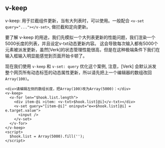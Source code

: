## v-keep

v-keep: 用于拦截组件更新，当有大列表时，可以使用。一般配合 `<v-set query="..."></v-set>`, 做拦截和定向更新。

要了解 v-keep 的用途，我们先模拟一个大列表更新的性能问题，我们渲染一个5000长度的列表，并且设定v-txt动态更新内容。
这会导致每次输入都有5000个元素被派发更新，虽然[Verk]的状态管理性能很高，但是在这种极端条件下我们在输入框输入明显能感觉到页面开始卡顿了。

<!-- ```html::{view:true, style:"height:300px"}
<div>请编辑左侧的数组长度，把Array(100)改为Array(5000)</div>
<v-for len="$hook.list.length">
  <div>item: <v-txt>$hook.list[@i]</v-txt></div>
  <v-set oninput="e=>$hook.list[@i] = e.target.value">
    <input />
  </v-set>
</v-for>
<script>
  $hook.list = Array(100).fill('');
</script>
``` -->

现在我们使用 `v-keep` 和 `v-set: query` 优化这个案例, 注意，[Verk] 会默认派发整个网页所有动态标签的动态属性更新，所以请先把上一个编辑器的数组改回 `Array(100)`。

```html::{view:true, style:"height:300px"}
<div>请编辑左侧的数组长度，把Array(100)改为Array(5000)：</div>
<v-keep>
  <v-for len="$hook.list.length">
    <div item-@i >item: <v-txt>$hook.list[@i]</v-txt></div>
    <v-set query="[item-@i]" oninput="e=>$hook.list[@i] = e.target.value">
      <input />
    </v-set>
  </v-for>
</v-keep>
<script>
  $hook.list = Array(5000).fill('');
</script>
```